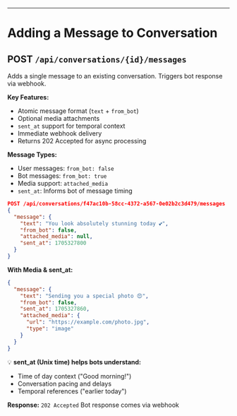 ---

# Adding a Message to Conversation

<div class="grid grid-cols-2 gap-6 text-sm">

<div>

## POST `/api/conversations/{id}/messages`

Adds a single message to an existing conversation. Triggers bot response via webhook.

**Key Features:**
- Atomic message format (`text` + `from_bot`)
- Optional media attachments
- `sent_at` support for temporal context
- Immediate webhook delivery
- Returns 202 Accepted for async processing

**Message Types:**
- User messages: `from_bot: false`
- Bot messages: `from_bot: true`
- Media support: `attached_media`
- `sent_at`: Informs bot of message timing

</div>

<div>

```json
POST /api/conversations/f47ac10b-58cc-4372-a567-0e02b2c3d479/messages
{
  "message": {
    "text": "You look absolutely stunning today 💕",
    "from_bot": false,
    "attached_media": null,
    "sent_at": 1705327800
  }
}
```

**With Media & sent_at:**
```json
{
  "message": {
    "text": "Sending you a special photo 😍",
    "from_bot": false,
    "sent_at": 1705327860,
    "attached_media": {
      "url": "https://example.com/photo.jpg",
      "type": "image"
    }
  }
}
```

💡 **sent_at (Unix time) helps bots understand:**
- Time of day context ("Good morning!")  
- Conversation pacing and delays
- Temporal references ("earlier today")

**Response:** `202 Accepted`
Bot response comes via webhook

</div>

</div>